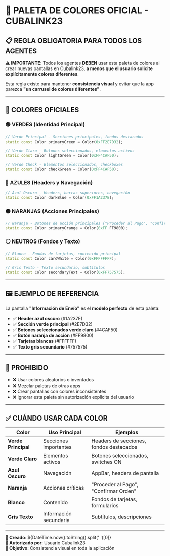 # 🎨 PALETA DE COLORES OFICIAL - CUBALINK23

## 📋 **REGLA OBLIGATORIA PARA TODOS LOS AGENTES**

**⚠️ IMPORTANTE**: Todos los agentes **DEBEN** usar esta paleta de colores al crear nuevas pantallas en Cubalink23, **a menos que el usuario solicite explícitamente colores diferentes**.

Esta regla existe para mantener **consistencia visual** y evitar que la app parezca **"un carrusel de colores diferentes"**.

---

## 🎨 **COLORES OFICIALES**

### **🟢 VERDES (Identidad Principal)**
```dart
// Verde Principal - Secciones principales, fondos destacados
static const Color primaryGreen = Color(0xFF2E7D32);

// Verde Claro - Botones seleccionados, elementos activos
static const Color lightGreen = Color(0xFF4CAF50);

// Verde Check - Elementos seleccionados, checkboxes
static const Color checkGreen = Color(0xFF4CAF50);
```

### **🔵 AZULES (Headers y Navegación)**
```dart
// Azul Oscuro - Headers, barras superiores, navegación
static const Color darkBlue = Color(0xFF1A237E);
```

### **🟠 NARANJAS (Acciones Principales)**
```dart
// Naranja - Botones de acción principales ("Proceder al Pago", "Confirmar")
static const Color primaryOrange = Color(0xFF FF9800);
```

### **⚪ NEUTROS (Fondos y Texto)**
```dart
// Blanco - Fondos de tarjetas, contenido principal
static const Color cardWhite = Color(0xFFFFFFFF);

// Gris Texto - Texto secundario, subtítulos
static const Color secondaryText = Color(0xFF757575);
```

---

## 🖼️ **EJEMPLO DE REFERENCIA**

La pantalla **"Información de Envío"** es el **modelo perfecto** de esta paleta:

- ✅ **Header azul oscuro** (#1A237E)
- ✅ **Sección verde principal** (#2E7D32) 
- ✅ **Botones seleccionados verde claro** (#4CAF50)
- ✅ **Botón naranja de acción** (#FF9800)
- ✅ **Tarjetas blancas** (#FFFFFF)
- ✅ **Texto gris secundario** (#757575)

---

## 🚫 **PROHIBIDO**

- ❌ Usar colores aleatorios o inventados
- ❌ Mezclar paletas de otras apps
- ❌ Crear pantallas con colores inconsistentes
- ❌ Ignorar esta paleta sin autorización explícita del usuario

---

## ✅ **CUÁNDO USAR CADA COLOR**

| Color | Uso Principal | Ejemplos |
|-------|---------------|----------|
| **Verde Principal** | Secciones importantes | Headers de secciones, fondos destacados |
| **Verde Claro** | Elementos activos | Botones seleccionados, switches ON |
| **Azul Oscuro** | Navegación | AppBar, headers de pantalla |
| **Naranja** | Acciones críticas | "Proceder al Pago", "Confirmar Orden" |
| **Blanco** | Contenido | Fondos de tarjetas, formularios |
| **Gris Texto** | Información secundaria | Subtítulos, descripciones |

---

**📅 Creado**: ${DateTime.now().toString().split(' ')[0]}  
**👤 Autorizado por**: Usuario Cubalink23  
**🎯 Objetivo**: Consistencia visual en toda la aplicación


